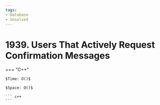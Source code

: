 ```yaml
---
tags:
- Database
- Unsolved
---
```



# 1939. Users That Actively Request Confirmation Messages

=== "C++"

    $Time: O()$

    $Space: O()$

    ``` c++
    ```